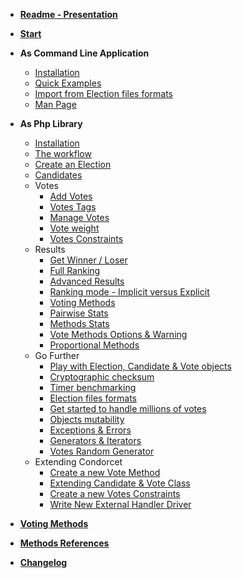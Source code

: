 * [**Readme - Presentation**](/Readme)
* [<span class="condorcet_secondary" style="font-weight:700;">**Start**</span>](1.Start.md) 

* **As Command Line Application** 

  * [Installation](2.AsCommandLineApplication/1.Installation.md) 
  * [Quick Examples](2.AsCommandLineApplication/2.QuickExample.md) 
  * [Import from Election files formats](2.AsCommandLineApplication/3.ImportFromElectionFormat.md) 
  * [Man Page](2.AsCommandLineApplication/4.ManPage.md) 

* **As Php Library** 

  * [Installation](3.AsPhpLibrary/1.Installation.md) 
  * [The workflow](3.AsPhpLibrary/2.WorkFlow.md) 
  * [Create an Election](3.AsPhpLibrary/3.CreateAnElection.md) 
  * [Candidates](3.AsPhpLibrary/4.Candidates.md) 
  * Votes 
    * [Add Votes](3.AsPhpLibrary/5.Votes/1.AddVotes.md) 
    * [Votes Tags](3.AsPhpLibrary/5.Votes/2.VotesTags.md) 
    * [Manage Votes](3.AsPhpLibrary/5.Votes/3.ManageVotes.md) 
    * [Vote weight](3.AsPhpLibrary/5.Votes/4.VoteWeight.md) 
    * [Votes Constraints](3.AsPhpLibrary/5.Votes/5.VotesConstraints.md) 
  * Results 
    * [Get Winner / Loser](3.AsPhpLibrary/6.Results/1.WinnerAndLoser.md) 
    * [Full Ranking](3.AsPhpLibrary/6.Results/2.FullRanking.md) 
    * [Advanced Results](3.AsPhpLibrary/6.Results/3.AdvancedResults.md) 
    * [Ranking mode - Implicit versus Explicit](3.AsPhpLibrary/6.Results/4.ImplicitOrExplicitMod.md) 
    * [Voting Methods](3.AsPhpLibrary/6.Results/5.VotingMethods.md) 
    * [Pairwise Stats](3.AsPhpLibrary/6.Results/6.PairwiseStats.md) 
    * [Methods Stats](3.AsPhpLibrary/6.Results/7.MethodsStats.md) 
    * [Vote Methods Options & Warning](3.AsPhpLibrary/6.Results/8.VoteMethodsOptions&Warnings.md) 
    * [Proportional Methods](3.AsPhpLibrary/6.Results/9.ProportionalMethods.md) 
  * Go Further 
    * [Play with Election, Candidate & Vote objects](3.AsPhpLibrary/8.GoFurther/1.PlayWithObjects.md) 
    * [Cryptographic checksum](3.AsPhpLibrary/8.GoFurther/2.CryptographicChecksum.md) 
    * [Timer benchmarking](3.AsPhpLibrary/8.GoFurther/3.TimerBenchMarking.md) 
    * [Election files formats](3.AsPhpLibrary/8.GoFurther/4.ElectionFilesFormats.md) 
    * [Get started to handle millions of votes](3.AsPhpLibrary/8.GoFurther/5.GetStartedToHandleMillionsOfVotes.md) 
    * [Objects mutability](3.AsPhpLibrary/8.GoFurther/6.Mutability.md) 
    * [Exceptions & Errors](3.AsPhpLibrary/8.GoFurther/7.Exceptions&Errors.md) 
    * [Generators & Iterators](3.AsPhpLibrary/8.GoFurther/8.Generator&Iterators.md) 
    * [Votes Random Generator](3.AsPhpLibrary/8.GoFurther/9.VotesRandomGenerator.md) 
  * Extending Condorcet 
    * [Create a new Vote Method](3.AsPhpLibrary/9.ExtendingCondorcet/1.CreateNewVoteMethod.md) 
    * [Extending Candidate & Vote Class](3.AsPhpLibrary/9.ExtendingCondorcet/2.ExtendingCandidateAndVotes.md) 
    * [Create a new Votes Constraints](3.AsPhpLibrary/9.ExtendingCondorcet/3.CreateNewVoteConstraints.md) 
    * [Write New External Handler Driver](3.AsPhpLibrary/9.ExtendingCondorcet/4.WriteNewExternalHandlerDriver.md) 

* [**Voting Methods**](VotingMethods)
* [**Methods References**](MethodsReferences)
* [**Changelog**](Changelog)
